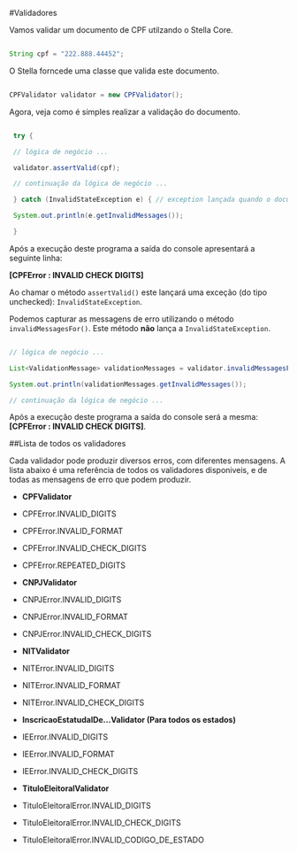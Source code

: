 #Validadores

Vamos validar um documento de CPF utilzando o Stella Core.



```java

String cpf = "222.888.44452";

```



O Stella forncede uma classe que valida este documento.



```java

CPFValidator validator = new CPFValidator();

```



Agora, veja como é simples realizar a validação do documento.

```java

 try {

 // lógica de negócio ...

 validator.assertValid(cpf);

 // continuação da lógica de negócio ...

 } catch (InvalidStateException e) { // exception lançada quando o documento é inválido

 System.out.println(e.getInvalidMessages());

 }

```



Após a execução deste programa a saída do console apresentará a seguinte linha:

**[CPFError : INVALID CHECK DIGITS]**



Ao chamar o método `assertValid()` este lançará uma exceção (do tipo unchecked): `InvalidStateException`.



Podemos capturar as messagens de erro utilizando o método `invalidMessagesFor()`. Este método **não** lança a `InvalidStateException`.

```java

// lógica de negócio ...

List<ValidationMessage> validationMessages = validator.invalidMessagesFor(cpf);

System.out.println(validationMessages.getInvalidMessages());

// continuação da lógica de negócio ...

```



Após a execução deste programa a saída do console será a mesma: **[CPFError : INVALID CHECK DIGITS]**.



##Lista de todos os validadores

Cada validador pode produzir diversos erros, com diferentes mensagens. A lista abaixo é uma referência de todos os validadores disponiveis, e de todas as mensagens de erro que podem produzir.



* **CPFValidator**

 * CPFError.INVALID_DIGITS

 * CPFError.INVALID_FORMAT

 * CPFError.INVALID_CHECK_DIGITS

 * CPFError.REPEATED_DIGITS

* **CNPJValidator**

 * CNPJError.INVALID_DIGITS

 * CNPJError.INVALID_FORMAT

 * CNPJError.INVALID_CHECK_DIGITS

* **NITValidator**

 * NITError.INVALID_DIGITS

 * NITError.INVALID_FORMAT

 * NITError.INVALID_CHECK_DIGITS

* **InscricaoEstatudalDe...Validator (Para todos os estados)**

 * IEError.INVALID_DIGITS

 * IEError.INVALID_FORMAT

 * IEError.INVALID_CHECK_DIGITS

* **TituloEleitoralValidator**

 * TituloEleitoralError.INVALID_DIGITS

 * TituloEleitoralError.INVALID_CHECK_DIGITS

 * TituloEleitoralError.INVALID_CODIGO_DE_ESTADO
